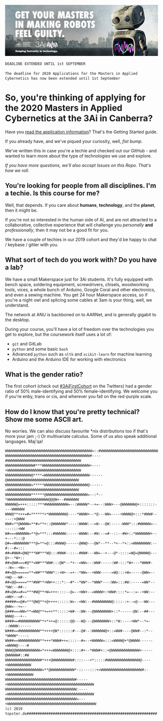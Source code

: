 ![guiltyrobot](guilty-robot.jpg "Guilty Robot")

```
DEADLINE EXTENDED UNTIL 1st SEPTEMBER

The deadline for 2020 Applications for the Masters in Applied Cybernetics has now been extended until 1st September
```

# So, you're thinking of applying for the 2020 Masters in Applied Cybernetics at the 3Ai in Canberra?

Have you [read the application information](https://3ainstitute.cecs.anu.edu.au/#apply?referer=GitHub)? That's the Getting Started guide.

If you already have, and we've piqued your curiosity, well, *fist bump*.

We've written this in case you're a techie and checked out our GitHub - and wanted to learn more about the type of technologies we use and explore.

_If you have more questions, we'll also accept Issues on this Repo. That's how we roll._


## You're looking for people from all disciplines. I'm a techie. Is this course for me?

Well, that depends. If you care about **humans**, **technology**, and the **planet**, then it might be.

If you're not so interested in the human side of AI, and are not attracted to a collaborative, collective experience that will challenge you _personally_ **and** _professionally_, then it may not be a good fit for you.

We have a couple of techies in our 2019 cohort and they'd be happy to chat / keybase / gitter with you.

## What sort of tech do you work with? Do you have a lab?

We have a small Makerspace just for 3Ai students. It's fully equipped with bench space, soldering equipment, screwdrivers, chisels, woodworking tools, vices, a whole bunch of Arduino, Google Coral and other electronics, and even a sewing machine. You get 24 hour Makerspace access, so if you're a night owl and splicing some cables at 3am is your thing, well, we understand.

The network at ANU is backboned on to AARNet, and is generally gigabit to the desktop.

During your course, you'll have a lot of freedom over the technologies you get to explore, but the coursework itself uses a lot of:

* `git` and GitLab
* `python` and some basic `bash`
* Advanced `python` such as `nltk` and `scikit-learn` for machine learning
* Arduino and the Arduino IDE for working with electronics


## What is the gender ratio?

The first cohort (check out [#3AiFirstCohort](https://twitter.com/search?f=tweets&vertical=default&q=3aifirstcohort&src=typd) on the Twitters) had a gender ratio of 50% male-identifying and 50% female-identifying. We welcome you if you're enby, trans or cis, and wherever you fall on the red-purple scale.

## How do I know that you're pretty technical? Show me some ASCII art.

No worries. We can also discuss favourite *nix distributions too if that's more your jam ;-)
Or multivariate calculus. Some of us also speak additional languages. Maj'qa!


```
WWWWWWWWWWWWWWWWWWWWWWWWWWWWWWWWWWWWWWWW=::#WWWWWWWWWWWWWWWWWWWWWWWWWWWWWWWWWWW
WWWWWWWWWWWWWWWWWWWWWWWWWWWWWWWWWWWWWWW#----#WWWWWWWWWWWWWWWWWWWWWWWWWWWWWWWWWW
WWWWWWWWWWWWW#***WWWWWWWWWWWWWWWWWWWWWW+----+WWWWWWWWWWWWWWWWWWWWWWWWWWWWWWWWWW
WWWWWWWWWWWW@****=WWWWWWWWWWWWWWWWWWWWW------@WWWWWWWWWWWWWWWWWWWWWWWWWWWWWWWWW
WWWWWWWWWWWW=*****WWWWWWWWWWWWWWWWWWWW@---:--=WWWWWWWWWWWWWWWWWWWWWWWWWWWWWWWWW
WWWWWWWWWWWW******@WWWWWWWWWWWWWWWWWWW=--:*--*WWWWWWWWWWWWWWWWWWW@@@W+--#WWWWWW
WWWWW@=+++:::::***#WWWWWWWWWW=--:WWWWW*--+=--:WWW+---@WWWWWW@+:::::::----WWWWWW
WWW@**+++=#=******+*WWWWWWWW@----*WWWW+--*@---WW=----+WWWW@+:::*#WW#-----:+@WWW
WW#=**@WWWW=**#=**+::@WWWWWW*----:WWWW:--=W---@W:-----WWW*:::#WWWWW=-----:::+WW
W#===WWWWWW=**@=***:::#WWWWW:-----WWWW:--#W:--=#--::--#W+::*WWWWWWW+--+---*:::@
@#==WWWWWWW***@=**=@:::#WWW@------@WW@---@W*--**--*+--*+::=WWWWWWWW:--#:--#=:::
##=#WW#=@W@***W#***W@:::#WW#--::--#WW#---WW=--+---@*-::::=W@=@WWWW@---@+--*W+::
##=@W#===#@**=W#***WW#:::@W*--*+--=WW=--:WW#-----:W#-:::*W+---*WWW#--:W=--+W=--
##=@@======**=W#***WWW*::+W+--=+--*WW=--+WWW-----=W@:::+W=-----@WW=--+W@---W#--
##=@@=====***#W#**+WW++:::*:--#*--*WW*--*WWW*---:WW=:::#W:-----=WW*--*WW:--##--
##=@#==#==***#W@**+W=+++::::--@=--+WW+--=WWWW+:+WW#::::*=--:=--+WW:--=WW+--=#--
#####==@#=***@W@**+@++++::::::W=--+WW:--#WWWWWWWW@::::-:+--=@---WW---@WW=--+=--
@###===WW=**=WW@**+=++**:::::+W#--:WW---@WWWWWWWW+::*------@W:--##---WWW@---+--
W###==#WWWWWWWWW**+*++=@::::::@@---W@---@WWWWWWW+::*W:----+WW*--*=--:WWWW:-----
W###==#WWWWWWWWW**++++@W*::::::#---@#--:WWWWWW@+::=WW#----@WW#--:*--*WWWW*----:
WW##==WWWWWWWWWW**+++*WWW#++=::::--#=--+WWWWW=:::=WWWW@+*@WWWW------=WWWW@----#
WWW@@WWWWWWWWWWW=*+++=WWWWWWW@+::::#+--*WWW#+::+@WWWWWWWWWWWWW+-----@WWWWW#::#W
WWWWWWWWWWWWWWWW#*+++@WWWWWWWWW#::::---+*:::::#WWWWWWWWWWWWWWW@----+WWWWWWWWWWW
WWWWWWWWWWWWWWWWW=**@WWWWWWWWWWW*-::---:::+=WWWWWWWWWWWWWWWWWWW#:-+WWWWWWWWWWWW
WWWWWWWWWWWWWWWWWWWWWWWWWWWWWWWW#-----+WWWWWWWWWWWWWWWWWWWWWWWWWWWWWWWWWWWWWWWW
WWWWWWWWWWWWWWWWWWWWWWWWWWWWWWWWW:----=WWWWWWWWWWWWWWWWWWWWWWWWWWWWWWWWWWWWWWWW
WWWWWWWWWWWWWWWWWWWWWWWWWWWWWWWWW=---+WWWWWWWWWWWWWWWWWWWWWWWWWWWWWWWWWWWWWWWWW
(c) 2019 topster.de############################################################
```
